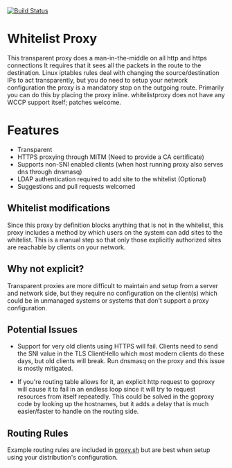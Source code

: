 [![Build Status](https://travis-ci.org/mzimmerman/whitelistproxy.svg)](https://travis-ci.org/mzimmerman/whitelistproxy)

# Whitelist Proxy

This transparent proxy does a man-in-the-middle on all http and https connections It requires that it sees all the packets in the route to the destination.  Linux iptables rules deal with changing the source/destination IPs to act transparently, but you do need to setup your network configuration the proxy is a mandatory stop on the outgoing route.  Primarily you can do this by placing the proxy inline.  whitelistproxy does not have any WCCP support itself; patches welcome.

# Features
- Transparent
- HTTPS proxying through MITM (Need to provide a CA certificate)
- Supports non-SNI enabled clients (when host running proxy also serves dns through dnsmasq)
- LDAP authentication required to add site to the whitelist (Optional)
- Suggestions and pull requests welcomed

## Whitelist modifications

Since this proxy by definition blocks anything that is not in the whitelist, this proxy includes a method by which users on the system can add sites to the whitelist.  This is a manual step so that only those explicitly authorized sites are reachable by clients on your network.

## Why not explicit?

Transparent proxies are more difficult to maintain and setup from a server and network side, but they require no configuration on the client(s) which could be in unmanaged systems or systems that don't support a proxy configuration.

## Potential Issues

- Support for very old clients using HTTPS will fail.  Clients need to send the SNI value in the TLS ClientHello which most modern clients do these days, but old clients will break.  Run dnsmasq on the proxy and this issue is mostly mitigated.

- If you're routing table allows for it, an explicit http request to goproxy will cause it to fail in an endless loop since it will try to request resources from itself repeatedly.  This could be solved in the goproxy code by looking up the hostnames, but it adds a delay that is much easier/faster to handle on the routing side.

## Routing Rules

Example routing rules are included in [proxy.sh](https://github.com/elazarl/goproxy/blob/master/examples/transparent/proxy.sh) but are best when setup using your distribution's configuration.

